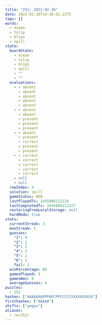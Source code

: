 ```yaml
---
title: "252: 2022-02-26"
date: 2022-02-26T14:36:52.227Z
tags: []
words:
  - ocean
  - tulip
  - blips
  - spill
state:
  boardState:
    - ocean
    - tulip
    - blips
    - spill
    - ""
    - ""
  evaluations:
    - - absent
      - absent
      - absent
      - absent
      - absent
    - - absent
      - absent
      - present
      - present
      - present
    - - absent
      - present
      - correct
      - present
      - present
    - - correct
      - correct
      - correct
      - correct
      - correct
    - null
    - null
  rowIndex: 4
  solution: spill
  gameStatus: WIN
  lastPlayedTs: 1645886212228
  lastCompletedTs: 1645886212227
  restoringFromLocalStorage: null
  hardMode: true
stats:
  currentStreak: 3
  maxStreak: 5
  guesses:
    "1": 0
    "2": 1
    "3": 2
    "4": 2
    "5": 2
    "6": 1
    fail: 1
  winPercentage: 89
  gamesPlayed: 9
  gamesWon: 8
  averageGuesses: 4
puzzles:
  - 252
hashes: ["AAAAAAAPPPAPCPPCCCCCXXXXXXXXXX"]
firsthashes: ["AAAAA"]
shifts: ["ywquv"]
aliases:
  - /w/252/
---
```

<!-- more -->
